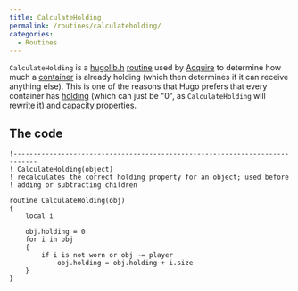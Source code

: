 ```yaml
---
title: CalculateHolding
permalink: /routines/calculateholding/
categories: 
  - Routines
---
```


`CalculateHolding` is a [hugolib.h](hugolib.h)
[routine](routine) used by [Acquire](Acquire) to
determine how much a [container](container) is already
holding (which then determines if it can receive anything else). This is
one of the reasons that Hugo prefers that every container has
[holding](holding) (which can just be "0", as
`CalculateHolding` will rewrite it) and [capacity](capacity)
[properties](properties).

## The code

    !----------------------------------------------------------------------------
    ! CalculateHolding(object)
    ! recalculates the correct holding property for an object; used before
    ! adding or subtracting children

    routine CalculateHolding(obj)
    {
        local i

        obj.holding = 0
        for i in obj
        {
            if i is not worn or obj ~= player
                obj.holding = obj.holding + i.size
        }
    }
